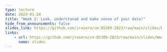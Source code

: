 ```yaml
---
type: lecture
date: 2023-01-24
title: "Week 2: Look, understanad and make sense of your data!"
hide_from_announcments: false
slides_link: https://github.com/jrasero/cm-85309-2023/raw/main/slides/Week-2.pdf
links: 
    - url: https://github.com/jrasero/cm-85309-2023/raw/main/slides/Week-2.pdf
      name: slides
---
```



